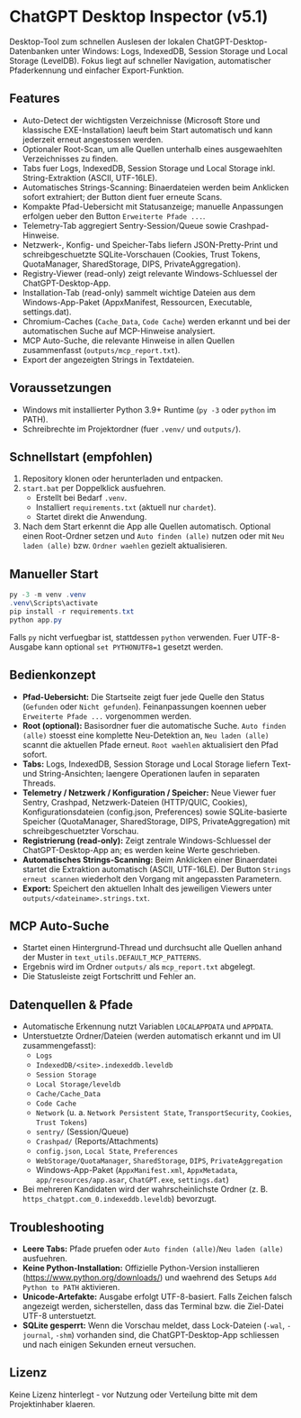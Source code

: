 # ChatGPT Desktop Inspector (v5.1)

Desktop-Tool zum schnellen Auslesen der lokalen ChatGPT-Desktop-Datenbanken unter Windows: Logs, IndexedDB, Session Storage und Local Storage (LevelDB). Fokus liegt auf schneller Navigation, automatischer Pfaderkennung und einfacher Export-Funktion.

## Features
- Auto-Detect der wichtigsten Verzeichnisse (Microsoft Store und klassische EXE-Installation) laeuft beim Start automatisch und kann jederzeit erneut angestossen werden.
- Optionaler Root-Scan, um alle Quellen unterhalb eines ausgewaehlten Verzeichnisses zu finden.
- Tabs fuer Logs, IndexedDB, Session Storage und Local Storage inkl. String-Extraktion (ASCII, UTF-16LE).
- Automatisches Strings-Scanning: Binaerdateien werden beim Anklicken sofort extrahiert; der Button dient fuer erneute Scans.
- Kompakte Pfad-Uebersicht mit Statusanzeige; manuelle Anpassungen erfolgen ueber den Button `Erweiterte Pfade ...`.
- Telemetry-Tab aggregiert Sentry-Session/Queue sowie Crashpad-Hinweise.
- Netzwerk-, Konfig- und Speicher-Tabs liefern JSON-Pretty-Print und schreibgeschuetzte SQLite-Vorschauen (Cookies, Trust Tokens, QuotaManager, SharedStorage, DIPS, PrivateAggregation).
- Registry-Viewer (read-only) zeigt relevante Windows-Schluessel der ChatGPT-Desktop-App.
- Installation-Tab (read-only) sammelt wichtige Dateien aus dem Windows-App-Paket (AppxManifest, Ressourcen, Executable, settings.dat).
- Chromium-Caches (`Cache_Data`, `Code Cache`) werden erkannt und bei der automatischen Suche auf MCP-Hinweise analysiert.
- MCP Auto-Suche, die relevante Hinweise in allen Quellen zusammenfasst (`outputs/mcp_report.txt`).
- Export der angezeigten Strings in Textdateien.

## Voraussetzungen
- Windows mit installierter Python 3.9+ Runtime (`py -3` oder `python` im PATH).
- Schreibrechte im Projektordner (fuer `.venv/` und `outputs/`).

## Schnellstart (empfohlen)
1. Repository klonen oder herunterladen und entpacken.
2. `start.bat` per Doppelklick ausfuehren.
   - Erstellt bei Bedarf `.venv`.
   - Installiert `requirements.txt` (aktuell nur `chardet`).
   - Startet direkt die Anwendung.
3. Nach dem Start erkennt die App alle Quellen automatisch. Optional einen Root-Ordner setzen und `Auto finden (alle)` nutzen oder mit `Neu laden (alle)` bzw. `Ordner waehlen` gezielt aktualisieren.

## Manueller Start
```powershell
py -3 -m venv .venv
.venv\Scripts\activate
pip install -r requirements.txt
python app.py
```
Falls `py` nicht verfuegbar ist, stattdessen `python` verwenden. Fuer UTF-8-Ausgabe kann optional `set PYTHONUTF8=1` gesetzt werden.

## Bedienkonzept
- **Pfad-Uebersicht:** Die Startseite zeigt fuer jede Quelle den Status (`Gefunden` oder `Nicht gefunden`). Feinanpassungen koennen ueber `Erweiterte Pfade ...` vorgenommen werden.
- **Root (optional):** Basisordner fuer die automatische Suche. `Auto finden (alle)` stoesst eine komplette Neu-Detektion an, `Neu laden (alle)` scannt die aktuellen Pfade erneut. `Root waehlen` aktualisiert den Pfad sofort.
- **Tabs:** Logs, IndexedDB, Session Storage und Local Storage liefern Text- und String-Ansichten; laengere Operationen laufen in separaten Threads.
- **Telemetry / Netzwerk / Konfiguration / Speicher:** Neue Viewer fuer Sentry, Crashpad, Netzwerk-Dateien (HTTP/QUIC, Cookies), Konfigurationsdateien (config.json, Preferences) sowie SQLite-basierte Speicher (QuotaManager, SharedStorage, DIPS, PrivateAggregation) mit schreibgeschuetzter Vorschau.
- **Registrierung (read-only):** Zeigt zentrale Windows-Schluessel der ChatGPT-Desktop-App an; es werden keine Werte geschrieben.
- **Automatisches Strings-Scanning:** Beim Anklicken einer Binaerdatei startet die Extraktion automatisch (ASCII, UTF-16LE). Der Button `Strings erneut scannen` wiederholt den Vorgang mit angepassten Parametern.
- **Export:** Speichert den aktuellen Inhalt des jeweiligen Viewers unter `outputs/<dateiname>.strings.txt`.

## MCP Auto-Suche
- Startet einen Hintergrund-Thread und durchsucht alle Quellen anhand der Muster in `text_utils.DEFAULT_MCP_PATTERNS`.
- Ergebnis wird im Ordner `outputs/` als `mcp_report.txt` abgelegt.
- Die Statusleiste zeigt Fortschritt und Fehler an.

## Datenquellen & Pfade
- Automatische Erkennung nutzt Variablen `LOCALAPPDATA` und `APPDATA`.
- Unterstuetzte Ordner/Dateien (werden automatisch erkannt und im UI zusammengefasst):
  - `Logs`
  - `IndexedDB/<site>.indexeddb.leveldb`
  - `Session Storage`
  - `Local Storage/leveldb`
  - `Cache/Cache_Data`
  - `Code Cache`
  - `Network` (u. a. `Network Persistent State`, `TransportSecurity`, `Cookies`, `Trust Tokens`)
  - `sentry/` (Session/Queue)
  - `Crashpad/` (Reports/Attachments)
  - `config.json`, `Local State`, `Preferences`
  - `WebStorage/QuotaManager`, `SharedStorage`, `DIPS`, `PrivateAggregation`
  - Windows-App-Paket (`AppxManifest.xml`, `AppxMetadata`, `app/resources/app.asar`, `ChatGPT.exe`, `settings.dat`)
- Bei mehreren Kandidaten wird der wahrscheinlichste Ordner (z. B. `https_chatgpt.com_0.indexeddb.leveldb`) bevorzugt.

## Troubleshooting
- **Leere Tabs:** Pfade pruefen oder `Auto finden (alle)`/`Neu laden (alle)` ausfuehren.
- **Keine Python-Installation:** Offizielle Python-Version installieren (https://www.python.org/downloads/) und waehrend des Setups `Add Python to PATH` aktivieren.
- **Unicode-Artefakte:** Ausgabe erfolgt UTF-8-basiert. Falls Zeichen falsch angezeigt werden, sicherstellen, dass das Terminal bzw. die Ziel-Datei UTF-8 unterstuetzt.
- **SQLite gesperrt:** Wenn die Vorschau meldet, dass Lock-Dateien (`-wal`, `-journal`, `-shm`) vorhanden sind, die ChatGPT-Desktop-App schliessen und nach einigen Sekunden erneut versuchen.

## Lizenz
Keine Lizenz hinterlegt - vor Nutzung oder Verteilung bitte mit dem Projektinhaber klaeren.
